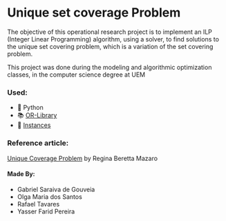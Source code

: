 # Unique set coverage Problem
The objective of this operational research project is to implement an ILP (Integer Linear Programming) algorithm, using a solver, to find solutions to the unique set covering problem, which is a variation of the set covering problem.

This project was done during the modeling and algorithmic optimization classes, in the computer science degree at UEM

### Used:
  - 🐍 Python
  - 📚 [OR-Library](https://developers.google.com/optimization/introduction/python?hl=pt-br)<br/>
  - 📍 [Instances](https://people.brunel.ac.uk/~mastjjb/jeb/info.html)<br/>

### Reference article:

 [Unique Coverage Problem](http://www.din.uem.br/sbpo/sbpo2011/pdf/88121.pdf ) by Regina Beretta Mazaro <br/>


#### Made By:
  - Gabriel Saraiva de Gouveia
  - Olga Maria dos Santos
  - Rafael Tavares 
  - Yasser Farid Pereira

